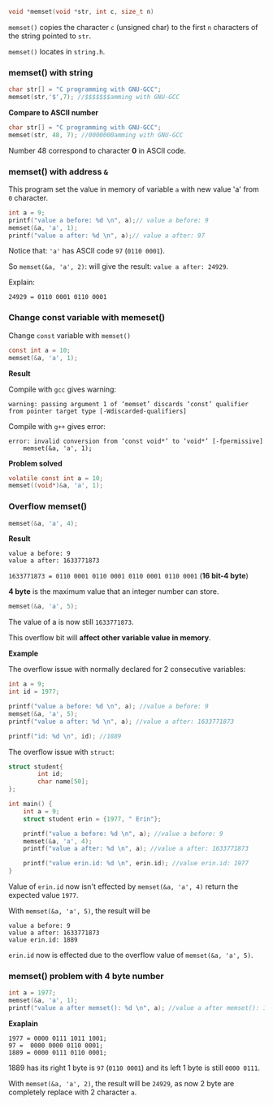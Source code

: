 ```c
void *memset(void *str, int c, size_t n)
```

``memset()`` copies the character ``c`` (unsigned char) to the first ``n`` characters of the string pointed to ``str``.

``memset()`` locates in ``string.h``.

### memset() with string

```c
char str[] = "C programming with GNU-GCC";
memset(str,'$',7); //$$$$$$$amming with GNU-GCC
```

**Compare to ASCII number**

```c
char str[] = "C programming with GNU-GCC";
memset(str, 48, 7); //0000000amming with GNU-GCC
```

Number 48 correspond to character **0** in ASCII code.

### memset() with address ``&``

This program set the value in memory of variable ``a`` with new value 'a' from ``0`` character.

```c
int a = 9;
printf("value a before: %d \n", a);// value a before: 9 
memset(&a, 'a', 1);
printf("value a after: %d \n", a);// value a after: 97 
```

Notice that: ``'a'`` has ASCII code ``97`` (``0110 0001``).

So ``memset(&a, 'a', 2)``: will give the result: ``value a after: 24929``.

Explain:

``24929 = 0110 0001 0110 0001``

### Change const variable with memeset()

Change ``const`` variable with ``memset()``

```c
const int a = 10;
memset(&a, 'a', 1);
```

**Result**

Compile with ``gcc`` gives warning:

```
warning: passing argument 1 of ‘memset’ discards ‘const’ qualifier from pointer target type [-Wdiscarded-qualifiers]
```

Compile with ``g++`` gives error:

```
error: invalid conversion from ‘const void*’ to ‘void*’ [-fpermissive]
    memset(&a, 'a', 1);
```
**Problem solved**

```c
volatile const int a = 10;
memset((void*)&a, 'a', 1);
```

### Overflow memset()

```c
memset(&a, 'a', 4);
```

**Result**

```
value a before: 9 
value a after: 1633771873 
```

``1633771873 = 0110 0001 0110 0001 0110 0001 0110 0001`` (**16 bit-4 byte**)

**4 byte** is the maximum value that an integer number can store.

```c
memset(&a, 'a', 5);
```

The value of a is now still ``1633771873``.

This overflow bit will **affect other variable value in memory**.

**Example**

The overflow issue with normally declared for 2 consecutive variables:

```c
int a = 9;
int id = 1977;

printf("value a before: %d \n", a); //value a before: 9 
memset(&a, 'a', 5);
printf("value a after: %d \n", a); //value a after: 1633771873 

printf("id: %d \n", id); //1889 
```

The overflow issue with ``struct``:

```c
struct student{
		int id;
		char name[50];
};

int main() {
	int a = 9;
	struct student erin = {1977, " Erin"};

	printf("value a before: %d \n", a); //value a before: 9 
    memset(&a, 'a', 4);
    printf("value a after: %d \n", a); //value a after: 1633771873 

    printf("value erin.id: %d \n", erin.id); //value erin.id: 1977 
}
```

Value of ``erin.id`` now isn't effected by ``memset(&a, 'a', 4)`` return the expected value ``1977``.

With ``memset(&a, 'a', 5)``, the result will be

```
value a before: 9 
value a after: 1633771873 
value erin.id: 1889
```

``erin.id`` now is effected due to the overflow value of ``memset(&a, 'a', 5)``.

### memset() problem with 4 byte number

```c
int a = 1977;
memset(&a, 'a', 1);
printf("value a after memset(): %d \n", a); //value a after memset(): 1889 (expected 97-ASCII code of 'a')
```

**Exaplain**

```
1977 = 0000 0111 1011 1001;
97 =  0000 0000 0110 0001;
1889 = 0000 0111 0110 0001;
```

1889 has its right 1 byte is ``97`` (``0110 0001``) and its left 1 byte is still ``0000 0111``.

With ``memset(&a, 'a', 2)``, the result will be ``24929``, as now 2 byte are completely replace with 2 character ``a``.
